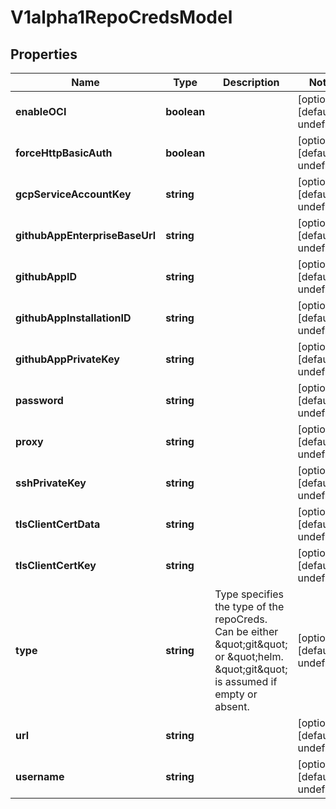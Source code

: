 # V1alpha1RepoCredsModel

## Properties

Name | Type | Description | Notes
------------ | ------------- | ------------- | -------------
**enableOCI** | **boolean** |  | [optional] [default to undefined]
**forceHttpBasicAuth** | **boolean** |  | [optional] [default to undefined]
**gcpServiceAccountKey** | **string** |  | [optional] [default to undefined]
**githubAppEnterpriseBaseUrl** | **string** |  | [optional] [default to undefined]
**githubAppID** | **string** |  | [optional] [default to undefined]
**githubAppInstallationID** | **string** |  | [optional] [default to undefined]
**githubAppPrivateKey** | **string** |  | [optional] [default to undefined]
**password** | **string** |  | [optional] [default to undefined]
**proxy** | **string** |  | [optional] [default to undefined]
**sshPrivateKey** | **string** |  | [optional] [default to undefined]
**tlsClientCertData** | **string** |  | [optional] [default to undefined]
**tlsClientCertKey** | **string** |  | [optional] [default to undefined]
**type** | **string** | Type specifies the type of the repoCreds. Can be either \&quot;git\&quot; or \&quot;helm. \&quot;git\&quot; is assumed if empty or absent. | [optional] [default to undefined]
**url** | **string** |  | [optional] [default to undefined]
**username** | **string** |  | [optional] [default to undefined]


